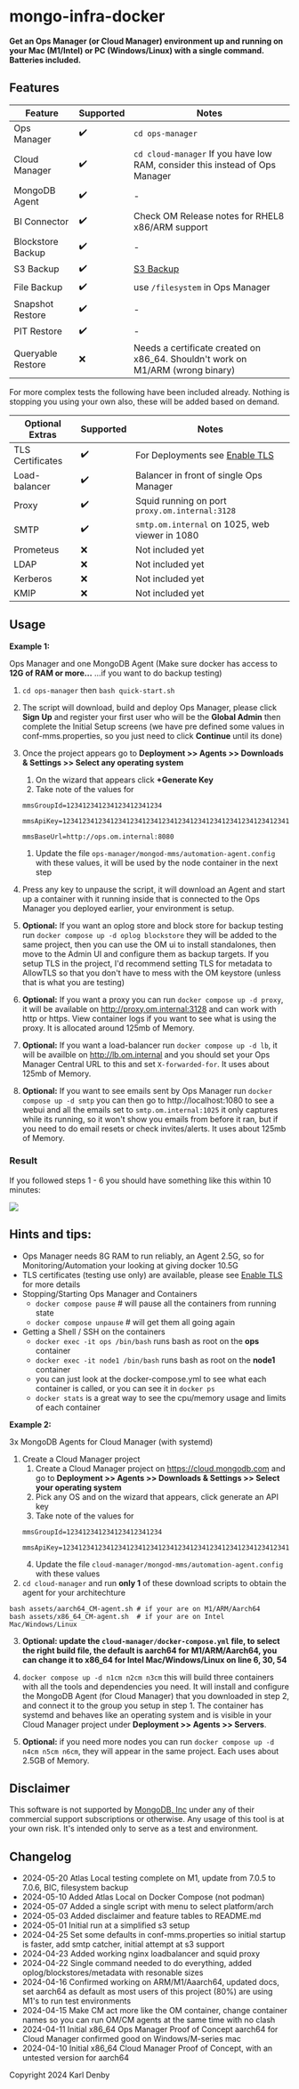 # mongo-infra-docker

**Get an Ops Manager (or Cloud Manager) environment up and running on your Mac (M1/Intel) or PC (Windows/Linux) with a single command. Batteries included.**

## Features

| Feature | Supported | Notes |
| --- | --- | --- |
| Ops Manager | :heavy_check_mark: | `cd ops-manager` |
| Cloud Manager |  :heavy_check_mark: | `cd cloud-manager` If you have low RAM, consider this instead of Ops Manager |
| MongoDB Agent | :heavy_check_mark: | - |
| BI Connector | :heavy_check_mark: | Check OM Release notes for RHEL8 x86/ARM support |
| Blockstore Backup | :heavy_check_mark: | - |
| S3 Backup | :heavy_check_mark: | [S3 Backup](/ops-manager/docs/BACKUP.md) |
| File Backup | :heavy_check_mark: | use `/filesystem` in Ops Manager |
| Snapshot Restore | :heavy_check_mark: | - |
| PIT Restore | :heavy_check_mark: | - |
| Queryable Restore | :x: | Needs a certificate created on x86_64. Shouldn't work on M1/ARM (wrong binary) |

For more complex tests the following have been included already. Nothing is stopping you using your own also, these will  be added based on demand.

| Optional Extras | Supported | Notes |
| --- | --- | --- |
| TLS Certificates | :heavy_check_mark: | For Deployments see [Enable TLS](/ops-manager/docs/tls-for-ops-manager.md) |
| Load-balancer | :heavy_check_mark: | Balancer in front of single Ops Manager |
| Proxy | :heavy_check_mark: | Squid running on port `proxy.om.internal:3128` |
| SMTP | :heavy_check_mark: | `smtp.om.internal` on 1025, web viewer in 1080 |
| Prometeus | :x: | Not included yet |
| LDAP | :x: | Not included yet |
| Kerberos | :x: | Not included yet |
| KMIP | :x: | Not included yet |

## Usage

**Example 1:** 

Ops Manager and one MongoDB Agent (Make sure docker has access to **12G of RAM or more...** ...if you want to do backup testing)

1. `cd ops-manager` then `bash quick-start.sh`

2. The script will download, build and deploy Ops Manager, please click **Sign Up** and register your first user who will be the **Global Admin** then complete the Initial Setup screens (we have pre defined some values in conf-mms.properties, so you just need to click **Continue** until its done)

3. Once the project appears go to **Deployment >> Agents >> Downloads & Settings >> Select any operating system**
    1. On the wizard that appears click **+Generate Key**
    1. Take note of the values for
    ```
    mmsGroupId=123412341234123412341234
    
    mmsApiKey=123412341234123412341234123412341234123412341234123412341234123412341234
    
    mmsBaseUrl=http://ops.om.internal:8080
    ```
    1. Update the file `ops-manager/mongod-mms/automation-agent.config` with these values, it will be used by the node container in the next step

4. Press any key to unpause the script, it will download an Agent and start up a container with it running inside that is connected to the Ops Manager you deployed earlier, your environment is setup.

5. **Optional:** If you want an oplog store and block store for backup testing run `docker compose up -d oplog blockstore` they will be added to the same project, then you can use the OM ui to install standalones, then move to the Admin UI and configure them as backup targets. If you setup TLS in the project, I'd recommend setting TLS for metadata to AllowTLS so that you don't have to mess with the OM keystore (unless that is what you are testing)

6. **Optional:** If you want a proxy you can run `docker compose up -d proxy`, it will be available on http://proxy.om.internal:3128 and can work with http or https. View container logs if you want to see what is using the proxy. It is allocated around 125mb of Memory.

7. **Optional:** If you want a load-balancer run `docker compose up -d lb`, it will be availble on http://lb.om.internal and you should set your Ops Manager Central URL to this and set `X-forwarded-for`. It uses about 125mb of Memory.

8. **Optional:** If you want to see emails sent by Ops Manager run `docker compose up -d smtp` you can then go to http://localhost:1080 to see a webui and all the emails set to `smtp.om.internal:1025` it only captures while its running, so it won't show you emails from before it ran, but if you need to do email resets or check invites/alerts. It uses about 125mb of Memory.

### Result

If you followed steps 1 - 6 you should have something like this within 10 minutes:

![](ops-manager/docs/images/Example.png)

## Hints and tips:

- Ops Manager needs 8G RAM to run reliably, an Agent 2.5G, so for Monitoring/Automation your looking at giving docker 10.5G
- TLS certificates (testing use only) are available, please see [Enable TLS](/ops-manager/docs/tls-for-ops-manager.md) for more details
- Stopping/Starting Ops Manager and Containers
  - `docker compose pause` # will pause all the containers from running state
  - `docker compose unpause` # will get them all going again 
- Getting a Shell / SSH on the containers
  - `docker exec -it ops /bin/bash` runs bash as root on the **ops** container
  - `docker exec -it node1 /bin/bash` runs bash as root on the **node1** container
  - you can just look at the docker-compose.yml to see what each container is called, or you can see it in `docker ps`
  - `docker stats` is a great way to see the cpu/memory usage and limits of each container 
 
**Example 2:** 

3x MongoDB Agents for Cloud Manager (with systemd)

1. Create a Cloud Manager project
    1. Create a Cloud Manager project on https://cloud.mongodb.com and go to **Deployment >> Agents >> Downloads & Settings >> Select your operating system**
    2. Pick any OS and on the wizard that appears, click generate an API key
    3. Take note of the values for
    ``` 
    mmsGroupId=123412341234123412341234

    mmsApiKey=123412341234123412341234123412341234123412341234123412341234123412341234
    ```
    4. Update the file `cloud-manager/mongod-mms/automation-agent.config` with these values
2. `cd cloud-manager` and run **only 1** of these download scripts to obtain the agent for your architechture 
```
bash assets/aarch64_CM-agent.sh # if your are on M1/ARM/Aarch64
bash assets/x86_64_CM-agent.sh  # if your are on Intel Mac/Windows/Linux
```
3. **Optional: update the `cloud-manager/docker-compose.yml` file, to select the right build file, the default is aarch64 for M1/ARM/Aarch64, you can change it to x86_64 for Intel Mac/Windows/Linux on line 6, 30, 54**

4. `docker compose up -d n1cm n2cm n3cm` this will build three containers with all the tools and dependencies you need. It will install and configure the MongoDB Agent (for Cloud Manager) that you downloaded in step 2, and connect it to the group you setup in step 1. The container has systemd and behaves like an operating system and is visible in your Cloud Manager project under **Deployment >> Agents >> Servers**.

5. **Optional:** if you need more nodes you can run `docker compose up -d n4cm n5cm n6cm`, they will appear in the same project. Each uses about 2.5GB of Memory.


## Disclaimer

This software is not supported by [MongoDB, Inc](https://www.mongodb.com) under any of their commercial support subscriptions or otherwise. Any usage of this tool is at your own risk. It's intended only to serve as a test and environment.

## Changelog
- 2024-05-20 Atlas Local testing complete on M1, update from 7.0.5 to 7.0.6, BIC, filesystem backup
- 2024-05-10 Added Atlas Local on Docker Compose (not podman)
- 2024-05-07 Added a single script with menu to select platform/arch
- 2024-05-03 Added disclaimer and feature tables to README.md
- 2024-05-01 Initial run at a simplified s3 setup
- 2024-04-25 Set some defaults in conf-mms.properties so initial startup is faster, add smtp catcher, initial attempt at s3 support
- 2024-04-23 Added working nginx loadbalancer and squid proxy
- 2024-04-22 Single command needed to do everything, added oplog/blockstores/metadata with resonable sizes
- 2024-04-16 Confirmed working on ARM/M1/Aaarch64, updated docs, set aarch64 as default as most users of this project (80%) are using M1's to run test environments
- 2024-04-15 Make CM act more like the OM container, change container names so you can run OM/CM agents at the same time with no clash
- 2024-04-11 Initial x86_64 Ops Manager Proof of Concept aarch64 for Cloud Manager confirmed good on Windows/M-series mac
- 2024-04-10 Initial x86_64 Cloud Manager Proof of Concept, with an untested version for aarch64

Copyright 2024 Karl Denby
